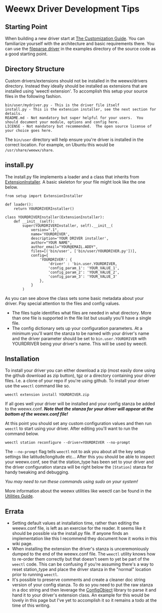 # Weewx Driver Development Tips

## Starting Point
When building a new driver start at [The Customization Guide](https://www.weewx.com/docs/customizing.htm#porting).  You can familiarize yourself with the architecture and basic requirements there.  You can use the [fileparse driver](https://github.com/weewx/weewx/blob/master/examples/fileparse/bin/user/fileparse.py) in the examples directory of the source code as a good starting point.

## Directory Structure
Custom drivers/extensions should not be installed in the weewx/drivers directory.  Instead they ideally should be installed as extensions that are installed using 'weectl extension'.  To accomplish this setup your source files in the following fashion.

    bin/user/mydriver.py - This is the driver file itself
    install.py - This is the extension installer, see the next section for details.
    README.md - Not mandatory but super helpful for your users.  You should document your module, options and config here.
    LICENSE - Not mandatory but recommended.  The open source license of your choice goes here.

The `bin/user` directory will help ensure you're driver is installed in the correct location.  For example, on Ubuntu this would be `/usr/share/weewx/share`.  

## install.py
The install.py file implements a loader and a class that inherits from [ExtensionInstaller](https://github.com/weewx/weewx/blob/master/bin/weecfg/extension.py).  A basic skeleton for your file might look like the one below.

    from setup import ExtensionInstaller

    def loader():
        return YOURDRIVERInstaller()

    class YOURDRIVERInstaller(ExtensionInstaller):
        def __init__(self):
            super(YOURDRIVERInstaller, self).__init__(
                version=".1",
                name='YOURDRIVER',
                description='YOUR DRIVER installer',
                author="YOUR NAME",
                author_email="YOUR@EMAIL.ADDY",
                files=[('bin/user', ['bin/user/YOURDRIVER.py'])],
                config={
                    'YOURDRIVER': {
                        'driver' : 'bin.user.YOURDRIVER,
                        'config_param_1': 'YOUR_VALUE_1',
                        'config_param_2': 'YOUR_VALUE_2',
                        'config_param_3': 'YOUR_VALUE_3'
                    },
                }
            )

As you can see above the class sets some basic metadata about your driver.  Pay special attention to the files and config values.
* The files tuple identifies what files are needed in what directory.  More than one file is supported in the file list but usually you'll have a single file.
* The config dictionary sets up your configuration parameters.  At a minimum you'll want the stanza to be named with your driver's name and the driver parameter should be set to `bin.user.YOURDRIVER` with YOURDRIVER being your driver's name.  This will be used by weectl.

## Installation
To install your driver you can either download a zip (most easily done using the github download as zip button), tgz or a directory containing your driver files.  I.e. a clone of your repo if you're using github.  To install your driver use the `weectl` command like so.

    weectl extension install YOURDRIVER.zip

If all goes well your driver will be installed and your config stanza be added to the weewx.conf.  ***Note that the stanza for your driver will appear at the bottom of the weewx.conf file!***

At this point you should set any custom configuration values and then run `weectl` to start using your driver.  After editing you'll want to run the command below.

    weectl station reconfigure --driver=YOURDRIVER --no-prompt

The `--no-prompt` flag tells `weectl` not to ask you about all the key setup settings like latitude/longitude etc...  After this you should be able to inspect your weewx.conf, see that the station_type has been set to your driver and the driver configuration stanza will be right below the `[Station]` stanza for handy tweaking and debugging.

_You may need to run these commands using sudo on your system!_

More information about the weewx utilities like weectl can be found in the [Utilities Guide](https://weewx.com/docs/utilities.htm).

## Errata
* Setting default values at installation time, rather than editing the weewx.conf file, is left as an exercise for the reader.  It seems like it should be possible via the install.py file.  If anyone finds an implementation like this I recommend they document how it works in this wiki page.
* When installing the extension the driver's stanza is unceremoniously dumped to the end of the weewx.conf file.  The `weectl` utility knows how to re-order them correctly but that doesn't seem to yet be part of the `weectl` code.  This can be confusing if you're assuming there's a way to reset station_type and place the driver stanza in the "normal" location prior to running `weectl`.
* It's possible to preserve comments and create a cleaner doc string version of your config stanza.  To do so you need to put the raw stanza in a doc string and then leverage the [ConfigObject](https://pythonhosted.org/ConfigObject/) library to parse it and hand it to your driver's extension class.  An example for this would be lovely in this page but I've yet to accomplish it so it remains a todo at the time of this writing.
